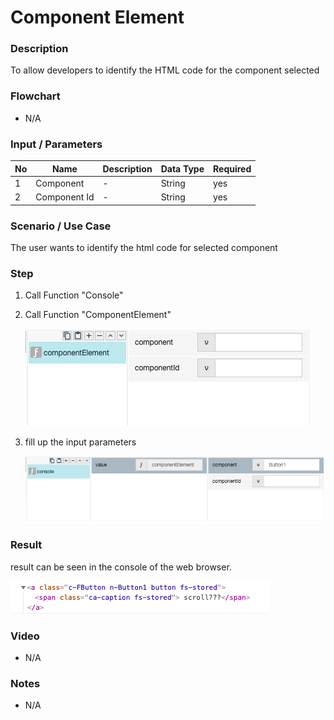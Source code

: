# Component Element


### Description

To allow developers to identify the HTML code for the component selected

### Flowchart

- N/A

### Input / Parameters

| No | Name | Description | Data Type | Required |
| ------ | ------ | ------ |------ | ------ |
| 1 | Component | - | String | yes |
| 2 | Component Id | - | String | yes |


### Scenario / Use Case

The user wants to identify the html code for selected component

### Step

1. Call Function "Console"
2. Call Function "ComponentElement"

     ![](../../../../document/function/App/componentElement/componentElement.png?raw=true)

3. fill up the input parameters

	![](../../../../document/function/App/componentElement/completed_componentElement.png?raw=true)


### Result

result can be seen in the console of the web browser.

![](../../../../document/function/App/componentElement/result_componentElement.png?raw=true)

### Video

- N/A

### Notes

- N/A